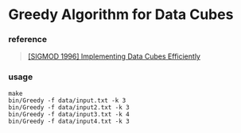 # Greedy Algorithm for Data Cubes
### reference
> [[SIGMOD 1996] Implementing Data Cubes Efficiently](https://github.com/MoRunChang2015/Greedy-Algorithm-for-Data-Cubes/blob/master/doc/%5BSIGMOD%201996%5D%20Implementing%20Data%20Cubes%20Efficiently.pdf)

### usage
```
make
bin/Greedy -f data/input.txt -k 3
bin/Greedy -f data/input2.txt -k 3
bin/Greedy -f data/input3.txt -k 4
bin/Greedy -f data/input4.txt -k 3
```


